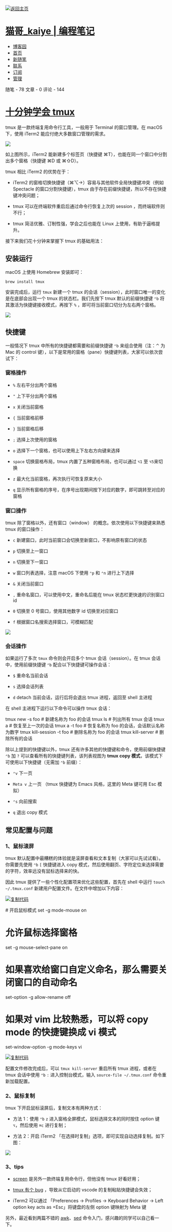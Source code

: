 [![返回主页](https://www.cnblogs.com/Skins/custom/images/logo.gif)](https://www.cnblogs.com/kaiye/)

# [猫哥\_kaiye | 编程笔记](https://www.cnblogs.com/kaiye/)

*   [博客园](https://www.cnblogs.com/)
*   [首页](https://www.cnblogs.com/kaiye/)
*   [新随笔](https://i.cnblogs.com/EditPosts.aspx?opt=1)
*   [联系](https://msg.cnblogs.com/send/%E7%8C%AB%E5%93%A5_kaiye)
*   [订阅](https://www.cnblogs.com/kaiye/rss)
*   [管理](https://i.cnblogs.com/)

随笔 \- 78 文章 \- 0 评论 \- 144

# [十分钟学会 tmux](https://www.cnblogs.com/kaiye/p/6275207.html)

tmux 是一款终端复用命令行工具，一般用于 Terminal 的窗口管理。在 macOS 下，使用 iTerm2 能应付绝大多数窗口管理的需求。

![](https://images2015.cnblogs.com/blog/520689/201701/520689-20170111205923853-1701606139.png)

如上图所示，iTerm2 能新建多个标签页（快捷键 ⌘T），也能在同一个窗口中分割出多个窗格（快捷键 ⌘D 或 ⌘⇧D）。

tmux 相比 iTerm2 的优势在于：

*   iTerm2 的窗格切换快捷键（⌘⌥→）容易与其他软件全局快捷键冲突（例如 Spectacle 的窗口分割快捷键），tmux 由于存在前缀快捷键，所以不存在快捷键冲突问题；

*   tmux 可以在终端软件重启后通过命令行恢复上次的 session ，而终端软件则不行；

*   tmux 简洁优雅、订制性强，学会之后也能在 Linux 上使用，有助于逼格提升。

接下来我们花十分钟来掌握下 tmux 的基础用法：

## 安装运行

macOS 上使用 Homebrew 安装即可：

`brew install tmux`

安装完成后，运行 `tmux` 新建一个 tmux 的会话（session），此时窗口唯一的变化是在底部会出现一个 tmux 的状态栏。我们先按下 tmux 默认的前缀快捷键 `⌃b` 将其激活为快捷键接收模式，再按下 `%` ，即可将当前窗口切分为左右两个窗格。

![](https://images2015.cnblogs.com/blog/520689/201701/520689-20170111205933322-578444111.png)

## 快捷键

一般情况下 tmux 中所有的快捷键都需要和前缀快捷键 `⌃b` 来组合使用（注：⌃ 为 Mac 的 control 键），以下是常用的窗格（pane）快捷键列表，大家可以依次尝试下：

### 窗格操作

*   `%` 左右平分出两个窗格

*   `"` 上下平分出两个窗格

*   `x` 关闭当前窗格

*   `{` 当前窗格前移

*   `}` 当前窗格后移

*   `;` 选择上次使用的窗格

*   `o` 选择下一个窗格，也可以使用上下左右方向键来选择

*   `space` 切换窗格布局，tmux 内置了五种窗格布局，也可以通过 `⌥1` 至 `⌥5`来切换

*   `z` 最大化当前窗格，再次执行可恢复原来大小

*   `q` 显示所有窗格的序号，在序号出现期间按下对应的数字，即可跳转至对应的窗格

### 窗口操作

tmux 除了窗格以外，还有窗口（window） 的概念。依次使用以下快捷键来熟悉 tmux 的窗口操作：

*   `c` 新建窗口，此时当前窗口会切换至新窗口，不影响原有窗口的状态

*   `p` 切换至上一窗口

*   `n` 切换至下一窗口

*   `w` 窗口列表选择，注意 macOS 下使用 `⌃p` 和 `⌃n` 进行上下选择

*   `&` 关闭当前窗口

*   `,` 重命名窗口，可以使用中文，重命名后能在 tmux 状态栏更快速的识别窗口 id

*   `0` 切换至 0 号窗口，使用其他数字 id 切换至对应窗口

*   `f` 根据窗口名搜索选择窗口，可模糊匹配

![](https://images2015.cnblogs.com/blog/520689/201701/520689-20170111205944010-1132178011.png)

### 会话操作

如果运行了多次 `tmux` 命令则会开启多个 tmux 会话（session）。在 tmux 会话中，使用前缀快捷键 `⌃b` 配合以下快捷键可操作会话：

*   `$` 重命名当前会话

*   `s` 选择会话列表

*   `d` detach 当前会话，运行后将会退出 tmux 进程，返回至 shell 主进程

在 shell 主进程下运行以下命令可以操作 tmux 会话：

tmux new \-s foo # 新建名称为 foo 的会话
tmux ls # 列出所有 tmux 会话
tmux a # 恢复至上一次的会话
tmux a \-t foo # 恢复名称为 foo 的会话，会话默认名称为数字
tmux kill\-session \-t foo # 删除名称为 foo 的会话
tmux kill\-server # 删除所有的会话

除以上提到的快捷键以外，tmux 还有许多其他的快捷键和命令，使用前缀快捷键 `⌃b` 加 `?` 可以查看所有的快捷键列表，该列表视图为 **tmux copy 模式**，该模式下可使用以下快捷键（无需加 `⌃b` 前缀）：

*   `⌃v` 下一页

*   `Meta v` 上一页 （tmux 快捷键为 Emacs 风格，这里的 Meta 键可用 Esc 模拟）

*   `⌃s` 向前搜索

*   `q` 退出 copy 模式

## 常见配置与问题

### 1、鼠标滚屏

tmux 默认配置中最糟糕的体验就是滚屏查看和文本复制（大家可以先试试看）。你需要先使用 `⌃b` `[` 快捷键进入 copy 模式，然后使用翻页、字符定位来选择需要的字符，效率远没有鼠标选择来的快。

因此 tmux 提供了一些个性化配置项来优化这些配置，首先在 shell 中运行 `touch ~/.tmux.conf` 新建用户配置文件。在文件中增加以下内容：

[![复制代码](https://common.cnblogs.com/images/copycode.gif)](javascript:void(0); "复制代码")

\# 开启鼠标模式
set \-g mode\-mouse on
​
# 允许鼠标选择窗格
set \-g mouse\-select\-pane on
​
# 如果喜欢给窗口自定义命名，那么需要关闭窗口的自动命名
set\-option \-g allow\-rename off
​
# 如果对 vim 比较熟悉，可以将 copy mode 的快捷键换成 vi 模式
set\-window\-option \-g mode\-keys vi

[![复制代码](https://common.cnblogs.com/images/copycode.gif)](javascript:void(0); "复制代码")

配置文件修改完成后，可以 `tmux kill-server` 重启所有 tmux 进程，或者在 tmux 会话中使用 `⌃b` `:` 进入控制台模式，输入 `source-file ~/.tmux.conf` 命令重新加载配置。

### 2、鼠标复制

tmux 下开启鼠标滚屏后，复制文本有两种方式：

*   方法 1：使用 `⌃b` `z` 进入窗格全屏模式，鼠标选择文本的同时按住 option 键 `⌥`，然后使用 `⌘c` 进行复制；

*   方法 2：开启 iTerm2 「在选择时复制」选项，即可实现自动选择复制。如下图：

![](https://images2015.cnblogs.com/blog/520689/201701/520689-20170111210013541-836018258.png)

### 3、tips

*   [screen](http://hyperpolyglot.org/multiplexers) 是另外一款终端复用命令行，但他没有 tmux 好看好用；

*   [tmux 有个 bug](https://github.com/ChrisJohnsen/tmux-MacOSX-pasteboard#mac-os-x-pasteboard-access-under-tmux-and-screen) ，导致从它启动的 vscode 的复制粘贴快捷键会失效；

*   iTerm2 可以通过 「Preferences \-> Profiles \-> Keyboard Behavior \-> Left option key acts as +Esc」将键盘的左侧 option 键映射为 Meta 键

另外，最近看到两篇不错的 [awk](https://github.com/mylxsw/growing-up/blob/master/doc/%E4%B8%89%E5%8D%81%E5%88%86%E9%92%9F%E5%AD%A6%E4%BC%9AAWK.md)、[sed](https://github.com/mylxsw/growing-up/blob/master/doc/%E4%B8%89%E5%8D%81%E5%88%86%E9%92%9F%E5%AD%A6%E4%BC%9ASED.md) 命令入门，感兴趣的同学可以自己看一下。

